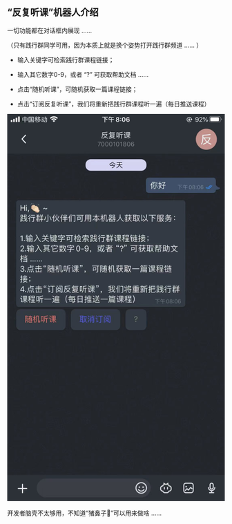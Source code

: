 ## “反复听课”机器人介绍

一切功能都在对话框内展现 ……  

（只有践行群同学可用，因为本质上就是换个姿势打开践行群频道 …… ）

 - 输入关键字可检索践行群课程链接；

 - 输入其它数字0-9，或者 “?” 可获取帮助文档 ……

 - 点击“随机听课”，可随机获取一篇课程链接；

 - 点击“订阅反复听课”，我们将重新把践行群课程听一遍（每日推送课程）  

![](../assets/images/reading.jpg)

开发者脑壳不太够用，不知道“猪鼻子🐽”可以用来做啥 ……  

